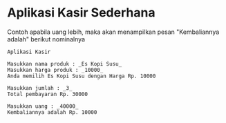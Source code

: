 # Aplikasi Kasir Sederhana

Contoh apabila uang lebih, maka akan menampilkan pesan "Kembaliannya adalah" berikut nominalnya

```
Aplikasi Kasir

Masukkan nama produk : _Es Kopi Susu_
Masukkan harga produk : _10000_
Anda memilih Es Kopi Susu dengan Harga Rp. 10000

Masukkan jumlah : _3_
Total pembayaran Rp. 30000

Masukkan uang : _40000_
Kembaliannya adalah Rp. 10000
```
